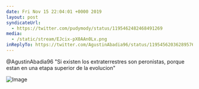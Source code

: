 ```yaml
---
date: Fri Nov 15 22:04:01 +0000 2019
layout: post
syndicateUrl:
  - https://twitter.com/pudymody/status/1195462482468491269
media:
  - /static/stream/EJcix-pX0AAn0Lx.png
inReplyTo: https://twitter.com/AgustinAbadia96/status/1195456203628957697
---
```

@AgustinAbadia96 "Si existen los extraterrestres son peronistas, porque estan en una etapa superior de la evolucion" 

![Image](/static/stream/EJcix-pX0AAn0Lx.png)
